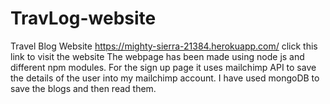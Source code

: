 # TravLog-website
Travel Blog Website 
https://mighty-sierra-21384.herokuapp.com/ click this link to visit the website
The webpage has been made using node js and different npm modules.
For the sign up page it uses mailchimp API to save the details of the user into my mailchimp account.
I have used mongoDB to save the blogs and then read them.
